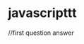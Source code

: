 # javascripttt
//first question answer

<!DOCTYPE html>
<html lang="en">
<head>
    <meta charset="UTF-8">
    <meta name="viewport" content="width=device-width, initial-scale=1.0">
    <title>Document</title>
</head>
<body>
    <script>
        var x = parseInt (prompt("enter your age: "))
        if(x<18){
            alert("you are teenage.")

        }
        else if(x>=18 && x<65){
alert("you are adult")
        }
        else if(x>=65){

            alert("senior citizen")
        }

    </script>
    
</body>
</html>


//2. second question answer

<!DOCTYPE html>
<html lang="en">
<head>
    <meta charset="UTF-8">
    <meta name="viewport" content="width=device-width, initial-scale=1.0">
    <title>Document</title>
</head>
<body>
    <script>
        var number1 = 0;
        var number2 = 1;
        var sum = 0;
        
        for(var i=0;i<10;i++){
            console.log(sum);
            number1 = number2;
            number2 = sum;
            sum = number1 + number2;
        }

    </script>
</body>
</html>


//3rd question answer

<!DOCTYPE html>
<html lang="en">
<head>
    <meta charset="UTF-8">
    <meta name="viewport" content="width=device-width, initial-scale=1.0">
    <title>Document</title>
</head>
<body>
    <script>
        let x=parseInt(prompt("enter the number: "));
        switch(x){

            case 1:{
                alert("saturday");
                break;
            }
            case 2:{
                alert("sunday");
                break;
            } 
            case 3:{
                alert("monday");
                break;
            } 
            case 4:{
                alert("tuesday");
                break;
            }
            case 5:{
                alert("wednesday");
                break;
            }
            case 6:{
                alert("thursday");
                break;
            }
            case 7:{
                alert("fridy");
                break;
            }
            default:{
                alert("invalid input");
                break;
            }
        }
    </script>
</body>
</html>




